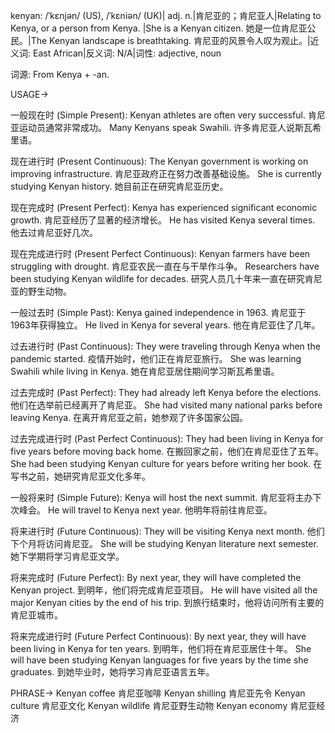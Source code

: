 kenyan: /ˈkɛnjən/ (US), /ˈkɛniən/ (UK)| adj. n.|肯尼亚的；肯尼亚人|Relating to Kenya, or a person from Kenya. |She is a Kenyan citizen. 她是一位肯尼亚公民。|The Kenyan landscape is breathtaking. 肯尼亚的风景令人叹为观止。|近义词: East African|反义词: N/A|词性: adjective, noun

词源: From Kenya + -an.

USAGE->

一般现在时 (Simple Present):
Kenyan athletes are often very successful. 肯尼亚运动员通常非常成功。
Many Kenyans speak Swahili. 许多肯尼亚人说斯瓦希里语。

现在进行时 (Present Continuous):
The Kenyan government is working on improving infrastructure. 肯尼亚政府正在努力改善基础设施。
She is currently studying Kenyan history. 她目前正在研究肯尼亚历史。

现在完成时 (Present Perfect):
Kenya has experienced significant economic growth. 肯尼亚经历了显著的经济增长。
He has visited Kenya several times. 他去过肯尼亚好几次。

现在完成进行时 (Present Perfect Continuous):
Kenyan farmers have been struggling with drought. 肯尼亚农民一直在与干旱作斗争。
Researchers have been studying Kenyan wildlife for decades.  研究人员几十年来一直在研究肯尼亚的野生动物。

一般过去时 (Simple Past):
Kenya gained independence in 1963. 肯尼亚于1963年获得独立。
He lived in Kenya for several years. 他在肯尼亚住了几年。

过去进行时 (Past Continuous):
They were traveling through Kenya when the pandemic started.  疫情开始时，他们正在肯尼亚旅行。
She was learning Swahili while living in Kenya.  她在肯尼亚居住期间学习斯瓦希里语。

过去完成时 (Past Perfect):
They had already left Kenya before the elections. 他们在选举前已经离开了肯尼亚。
She had visited many national parks before leaving Kenya. 在离开肯尼亚之前，她参观了许多国家公园。

过去完成进行时 (Past Perfect Continuous):
They had been living in Kenya for five years before moving back home. 在搬回家之前，他们在肯尼亚住了五年。
She had been studying Kenyan culture for years before writing her book. 在写书之前，她研究肯尼亚文化多年。

一般将来时 (Simple Future):
Kenya will host the next summit. 肯尼亚将主办下次峰会。
He will travel to Kenya next year. 他明年将前往肯尼亚。

将来进行时 (Future Continuous):
They will be visiting Kenya next month. 他们下个月将访问肯尼亚。
She will be studying Kenyan literature next semester. 她下学期将学习肯尼亚文学。

将来完成时 (Future Perfect):
By next year, they will have completed the Kenyan project. 到明年，他们将完成肯尼亚项目。
He will have visited all the major Kenyan cities by the end of his trip. 到旅行结束时，他将访问所有主要的肯尼亚城市。

将来完成进行时 (Future Perfect Continuous):
By next year, they will have been living in Kenya for ten years. 到明年，他们将在肯尼亚居住十年。
She will have been studying Kenyan languages for five years by the time she graduates. 到她毕业时，她将学习肯尼亚语言五年。


PHRASE->
Kenyan coffee  肯尼亚咖啡
Kenyan shilling 肯尼亚先令
Kenyan culture 肯尼亚文化
Kenyan wildlife 肯尼亚野生动物
Kenyan economy 肯尼亚经济
